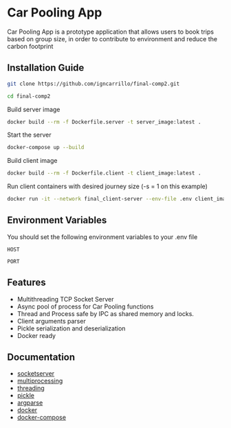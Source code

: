 # Car Pooling App

Car Pooling App is a prototype application that allows users to book trips based on group size,
in order to contribute to environment and reduce the carbon footprint


## Installation Guide

```bash
git clone https://github.com/igncarrillo/final-comp2.git
```
```bash
cd final-comp2
```
Build server image
```bash
docker build --rm -f Dockerfile.server -t server_image:latest .
```
Start the server
```bash
docker-compose up --build
```
Build client image
```bash
docker build --rm -f Dockerfile.client -t client_image:latest .
```
Run client containers with desired journey size (-s = 1 on this example)
```bash
docker run -it --network final_client-server --env-file .env client_image:latest -s 1
```

## Environment Variables

You should set the following environment variables to your .env file

`HOST`

`PORT`


## Features

- Multithreading TCP Socket Server
- Async pool of process for Car Pooling functions
- Thread and Process safe by IPC as shared memory and locks.
- Client arguments parser
- Pickle serialization and deserialization
- Docker ready

## Documentation

- [socketserver](https://docs.python.org/3/library/socketserver.html)
- [multiprocessing](https://docs.python.org/3/library/multiprocessing.html)
- [threading](https://docs.python.org/3/library/threading.html)
- [pickle](https://docs.python.org/3/library/pickle.html)
- [argparse](https://docs.python.org/3/library/argparse.html)
- [docker](https://docs.docker.com/)
- [docker-compose](https://docs.docker.com/compose/)
